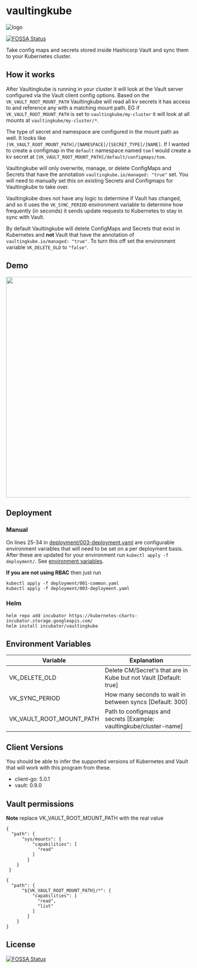 # vaultingkube

![logo](resource/vaultingkube.png)

[![FOSSA Status](https://app.fossa.io/api/projects/git%2Bgithub.com%2Fsunshinekitty%2Fvaultingkube.svg?type=shield)](https://app.fossa.io/projects/git%2Bgithub.com%2Fsunshinekitty%2Fvaultingkube?ref=badge_shield)

Take config maps and secrets stored inside Hashicorp Vault and sync them to your Kubernetes cluster.

## How it works

After Vaultingkube is running in your cluster it will look at the Vault server configured via the Vault client config options.  Based on the `VK_VAULT_ROOT_MOUNT_PATH` Vaultingkube will read all kv secrets it has access to and reference any with a matching mount path.  EG if `VK_VAULT_ROOT_MOUNT_PATH` is set to `vaultingkube/my-cluster` it will look at all mounts at `vaultingkube/my-cluster/*`.

The type of secret and namespace are configured in the mount path as well.  It looks like `[VK_VAULT_ROOT_MOUNT_PATH]/[NAMESPACE]/[SECRET_TYPE]/[NAME]`.  If I wanted to create a configmap in the `default` namespace named `tom` I would create a kv secret at `[VK_VAULT_ROOT_MOUNT_PATH]/default/configmaps/tom`.

Vaultingkube will only overwrite, manage, or delete ConfigMaps and Secrets that have the annotation `vaultingkube.io/managed: "true"` set.  You will need to manually set this on existing Secrets and Configmaps for Vaultingkube to take over.

Vaultingkube does not have any logic to determine if Vault has changed, and so it uses the `VK_SYNC_PERIOD` environment variable to determine how frequently (in seconds) it sends update requests to Kubernetes to stay in sync with Vault.

By default Vaultingkube will delete ConfigMaps and Secrets that exist in Kubernetes and **not** Vault that have the annotation of `vaultingkube.io/managed: "true"`.  To turn this off set the environment variable `VK_DELETE_OLD` to `"false"`.

## Demo

<img src="resource/demo.gif" width="600px" />

## Deployment

### Manual

On lines 25-34 in [deployment/003-deployment.yaml](deployment/003-deployment.yaml) are configurable environment variables that will need to be set on a per deployment basis.  After these are updated for your environment run `kubectl apply -f deployment/`.  See [environment variables](#environment-variables).

**If you are not using RBAC** then just run 

```
kubectl apply -f deployment/001-common.yaml
kubectl apply -f deployment/003-deployment.yaml
```

### Helm

```
helm repo add incubator https://kubernetes-charts-incubator.storage.googleapis.com/
helm install incubator/vaultingkube
```

## Environment Variables

| Variable                 | Explanation                                                         |
|--------------------------|---------------------------------------------------------------------|
| VK_DELETE_OLD            | Delete CM/Secret's that are in Kube but not Vault [Default: true]   |
| VK_SYNC_PERIOD           | How many seconds to wait in between syncs [Default: 300]            |
| VK_VAULT_ROOT_MOUNT_PATH | Path to configmaps and secrets [Example: vaultingkube/cluster-name] |

## Client Versions

You should be able to infer the supported versions of Kubernetes and Vault that will work with this program from these.

- client-go: 5.0.1
- vault: 0.9.0

## Vault permissions

**Note** replace VK_VAULT_ROOT_MOUNT_PATH with the real value
```
{
  "path": {
      "sys/mounts": {
          "capabilities": [
            "read"
          ]
        }
    }
 }

{
  "path": {
      "${VK_VAULT_ROOT_MOUNT_PATH}/*": {
          "capabilities": [
            "read",
            "list"
          ]
        }
    }
}
```

## License

[![FOSSA Status](https://app.fossa.io/api/projects/git%2Bgithub.com%2Fsunshinekitty%2Fvaultingkube.svg?type=large)](https://app.fossa.io/projects/git%2Bgithub.com%2Fsunshinekitty%2Fvaultingkube?ref=badge_large)
